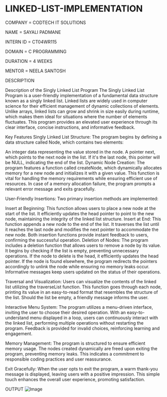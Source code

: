 # LINKED-LIST-IMPLEMENTATION

COMPANY = CODTECH IT SOLUTIONS

NAME = SAYALI PADMANE

INTERN ID = CT04WR115

DOMAIN = C PROGRAMMING

DURATION = 4 WEEKS

MENTOR = NEELA SANTOSH

DESCRIPTION

Description of the Singly Linked List Program
The Singly Linked List Program is a user-friendly implementation of a fundamental data structure known as a singly linked list. Linked lists are widely used in computer science for their efficient management of dynamic collections of elements. Unlike arrays, linked lists can grow and shrink in size easily during runtime, which makes them ideal for situations where the number of elements fluctuates. This program provides an elevated user experience through its clear interface, concise instructions, and informative feedback.

Key Features
Singly Linked List Structure:
The program begins by defining a data structure called Node, which contains two elements:

An integer data representing the value stored in the node.
A pointer next, which points to the next node in the list. If it's the last node, this pointer will be NULL, indicating the end of the list.
Dynamic Node Creation:
The program features a function called createNode, which dynamically allocates memory for a new node and initializes it with a given value. This function is vital for handling the memory requirements while ensuring efficient use of resources. In case of a memory allocation failure, the program prompts a relevant error message and exits gracefully.

User-Friendly Insertions:
Two primary insertion methods are implemented:

Insert at Beginning: This function allows users to place a new node at the start of the list. It efficiently updates the head pointer to point to the new node, maintaining the integrity of the linked list structure.
Insert at End: This function appends a new node to the end of the list. It traverses the list until it reaches the last node and modifies the next pointer to accommodate the new node. Both insertion functions provide instant feedback to users, confirming the successful operation.
Deletion of Nodes:
The program includes a deletion function that allows users to remove a node by its value. It begins by checking if the list is empty, preventing unnecessary operations. If the node to delete is the head, it efficiently updates the head pointer. If the node is found elsewhere, the program redirects the pointers accordingly to unlink the node while ensuring no memory leaks occur. Informative messages keep users updated on the status of their operations.

Traversal and Visualization:
Users can visualize the contents of the linked list utilizing the traverseList function. This function goes through each node, printing its value in an easy-to-read format that resembles the structure of the list. Should the list be empty, a friendly message informs the user.

Interactive Menu System:
The program utilizes a menu-driven interface, inviting the user to choose their desired operation. With an easy-to-understand menu displayed in a loop, users can continuously interact with the linked list, performing multiple operations without restarting the program. Feedback is provided for invalid choices, reinforcing learning and engagement.

Memory Management:
The program is structured to ensure efficient memory usage. The nodes created dynamically are freed upon exiting the program, preventing memory leaks. This indicates a commitment to responsible coding practices and user reassurance.

Exit Gracefully:
When the user opts to exit the program, a warm thank-you message is displayed, leaving users with a positive impression. This simple touch enhances the overall user experience, promoting satisfaction.

OUTPUT
![Image](https://github.com/user-attachments/assets/09204896-5941-4394-98bf-17b1962aba6f)
